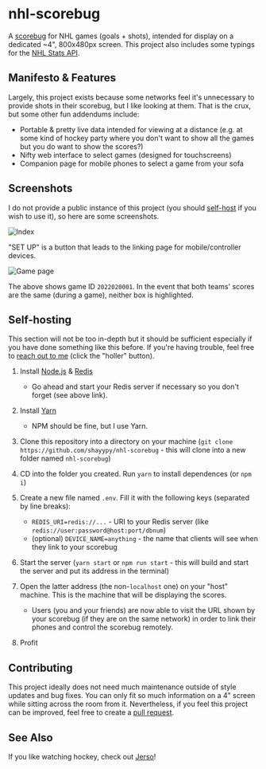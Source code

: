 # nhl-scorebug

A [scorebug](https://en.wikipedia.org/wiki/Score_bug) for NHL games (goals + shots), intended for display on a dedicated ~4", 800x480px screen. This project also includes some typings for the [NHL Stats API](https://gitlab.com/dword4/nhlapi/-/blob/master/stats-api.md).

## Manifesto & Features

Largely, this project exists because some networks feel it's unnecessary to provide shots in their scorebug, but I like looking at them. That is the crux, but some other fun addendums include:

- Portable & pretty live data intended for viewing at a distance (e.g. at some kind of hockey party where you don't want to show all the games but you do want to show the scores?)
- Nifty web interface to select games (designed for touchscreens)
- Companion page for mobile phones to select a game from your sofa

## Screenshots

I do not provide a public instance of this project (you should [self-host](#self-hosting) if you wish to use it), so here are some screenshots.

![Index](https://cdn.discordapp.com/attachments/663900311886364673/1051226729596858408/Screenshot_2022-12-10_at_14-59-23_NHL_Scorebug.png)

"SET UP" is a button that leads to the linking page for mobile/controller devices.

![Game page](https://cdn.discordapp.com/attachments/663900311886364673/1050918927204634734/Screenshot_2022-12-09_at_18-34-30_NHL_Scorebug.png)

The above shows game ID `2022020001`. In the event that both teams' scores are the same (during a game), neither box is highlighted.

## Self-hosting

This section will not be too in-depth but it should be sufficient especially if you have done something like this before. If you're having trouble, feel free to [reach out to me](https://shay.cat) (click the "holler" button).

1. Install [Node.js](https://nodejs.org/en/) & [Redis](https://redis.io/docs/getting-started/installation/)

   - Go ahead and start your Redis server if necessary so you don't forget (see above link).

2. Install [Yarn](https://yarnpkg.com/getting-started/install)

   - NPM should be fine, but I use Yarn.

3. Clone this repository into a directory on your machine (`git clone https://github.com/shayypy/nhl-scorebug` - this will clone into a new folder named `nhl-scorebug`)
4. CD into the folder you created. Run `yarn` to install dependences (or `npm i`)
5. Create a new file named `.env`. Fill it with the following keys (separated by line breaks):

   - `REDIS_URI=redis://...` - URI to your Redis server (like `redis://user:password@host:port/dbnum`)
   - (optional) `DEVICE_NAME=anything` - the name that clients will see when they link to your scorebug

6. Start the server (`yarn start` or `npm run start` - this will build and start the server and put its address in the terminal)
7. Open the latter address (the non-`localhost` one) on your "host" machine. This is the machine that will be displaying the scores.

   - Users (you and your friends) are now able to visit the URL shown by your scorebug (if they are on the same network) in order to link their phones and control the scorebug remotely.

8. Profit

## Contributing

This project ideally does not need much maintenance outside of style updates and bug fixes. You can only fit so much information on a 4" screen while sitting across the room from it. Nevertheless, if you feel this project can be improved, feel free to create a [pull request](https://github.com/shayypy/nhl-scorebug/pulls).

## See Also

If you like watching hockey, check out [Jerso](https://jerso.fun)!
